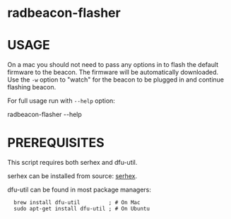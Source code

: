 # radbeacon-flasher

# USAGE

On a mac you should not need to pass any options in to flash the default
firmware to the beacon. The firmware will be automatically downloaded. Use
the `-w` option to "watch" for the beacon to be plugged in and continue
flashing beacon.

For full usage run with `--help` option:

  radbeacon-flasher --help

# PREREQUISITES

This script requires both serhex and dfu-util.

serhex can be installed from source: [serhex](https://github.com/RadiusNetworks/serhex).


dfu-util can be found in most package managers:

```
  brew install dfu-util         ; # On Mac
  sudo apt-get install dfu-util ; # On Ubuntu
```
